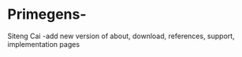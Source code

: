 # Primegens-
Siteng Cai
-add new version of about, download, references, support, implementation pages